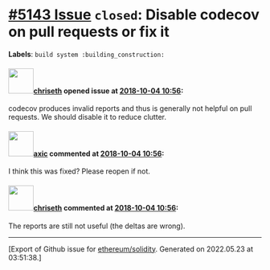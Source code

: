 # [\#5143 Issue](https://github.com/ethereum/solidity/issues/5143) `closed`: Disable codecov on pull requests or fix it
**Labels**: `build system :building_construction:`


#### <img src="https://avatars.githubusercontent.com/u/9073706?v=4" width="50">[chriseth](https://github.com/chriseth) opened issue at [2018-10-04 10:56](https://github.com/ethereum/solidity/issues/5143):

codecov produces invalid reports and thus is generally not helpful on pull requests. We should disable it to reduce clutter.

#### <img src="https://avatars.githubusercontent.com/u/20340?v=4" width="50">[axic](https://github.com/axic) commented at [2018-10-04 10:56](https://github.com/ethereum/solidity/issues/5143#issuecomment-458778663):

I think this was fixed? Please reopen if not.

#### <img src="https://avatars.githubusercontent.com/u/9073706?v=4" width="50">[chriseth](https://github.com/chriseth) commented at [2018-10-04 10:56](https://github.com/ethereum/solidity/issues/5143#issuecomment-458867365):

The reports are still not useful (the deltas are wrong).


-------------------------------------------------------------------------------



[Export of Github issue for [ethereum/solidity](https://github.com/ethereum/solidity). Generated on 2022.05.23 at 03:51:38.]
